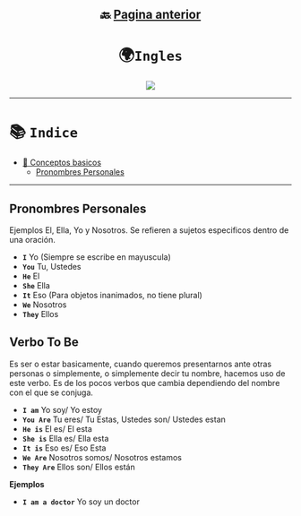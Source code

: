 <div align="center">

## 🔙 [Pagina anterior](https://github.com/NomaDiix/Working)


# 🌍`Ingles`

<img src="https://media.giphy.com/media/n9UHUM7v83SScYODjK/giphy.gif"/>
</div>


---

# 📚 `Indice`
- [📒 Conceptos basicos](#conceptos-basicos)
    - [Pronombres Personales](#pronombres-personales)
---

## Pronombres Personales

Ejemplos El, Ella, Yo y Nosotros. Se refieren a sujetos especificos dentro de una oración.
- **`I`** Yo (Siempre se escribe en mayuscula)
- **`You`** Tu, Ustedes
- **`He`** El
- **`She`** Ella
- **`It`** Eso (Para objetos inanimados, no tiene plural)
- **`We`** Nosotros
- **`They`** Ellos

## Verbo To Be

Es ser o estar basicamente, cuando queremos presentarnos ante otras personas o simplemente, o simplemente decir tu nombre, hacemos uso de este verbo. Es de los pocos verbos que cambia dependiendo del nombre con el que se conjuga.

- **`I am`** Yo soy/ Yo estoy
- **`You Are`** Tu eres/ Tu Estas, Ustedes son/ Ustedes estan
- **`He is`** El es/ El esta
- **`She is`** Ella es/ Ella esta
- **`It is`** Eso es/ Eso Esta
- **`We Are`** Nosotros somos/ Nosotros estamos
- **`They Are`** Ellos son/ Ellos están

**Ejemplos**
- **`I am a doctor`** Yo soy un doctor



